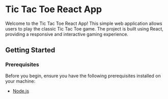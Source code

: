 # Tic Tac Toe React App

Welcome to the Tic Tac Toe React App! This simple web application allows users to play the classic Tic Tac Toe game. The project is built using React, providing a responsive and interactive gaming experience.

## Getting Started

### Prerequisites

Before you begin, ensure you have the following prerequisites installed on your machine:

- [Node.js](https://nodejs.org/)

